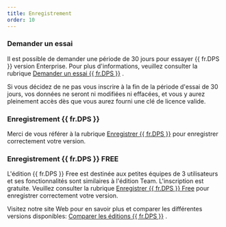 ```yaml
---
title: Enregistrement
order: 10
---
```

### Demander un essai 

Il est possible de demander une période de 30 jours pour essayer {{ fr.DPS }} version Enterprise. Pour plus d'informations, veuillez consulter la rubrique [Demander un essai {{ fr.DPS }}](https://devolutions.net/server/fr/trial) .  

Si vous décidez de ne pas vous inscrire à la fin de la période d'essai de 30 jours, vos données ne seront ni modifiées ni effacées, et vous y aurez pleinement accès dès que vous aurez fourni une clé de licence valide.  

### Enregistrement {{ fr.DPS }} 

Merci de vous référer à la rubrique [Enregistrer {{ fr.DPS }}](/fr/server/installation/registration/register-server-license/) pour enregistrer correctement votre version. 

### Enregistrement {{ fr.DPS }} FREE 

L'édition {{ fr.DPS }} Free est destinée aux petites équipes de 3 utilisateurs et ses fonctionnalités sont similaires à l'édition Team. L'inscription est gratuite. Veuillez consulter la rubrique [Enregistrer {{ fr.DPS }} Free](/fr/server/installation/registration/register-free-server-license/) pour enregistrer correctement votre version.  

Visitez notre site Web pour en savoir plus et comparer les différentes versions disponibles: [Comparer les éditions {{ fr.DPS }}](https://devolutions.net/server/fr/compare) .  



